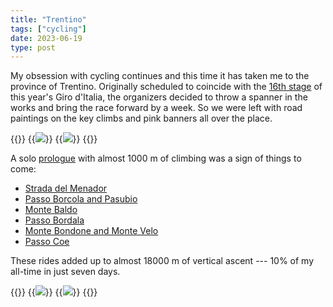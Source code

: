 ```yaml
---
title: "Trentino"
tags: ["cycling"]
date: 2023-06-19
type: post
---
```

My obsession with cycling continues and this time it has taken me to the province of Trentino. Originally scheduled to coincide with the [16th stage](https://www.giroditalia.it/en/tappe/stage-16-of-the-giro-ditalia-2023-sabbio-chiese-monte-bondone/) of this year's Giro d'Italia, the organizers decided to throw a spanner in the works and bring the race forward by a week. So we were left with road paintings on the key climbs and pink banners all over the place.

{{<wrap>}}
  {{<image src="img/san-colombano.jpg" caption="Eremo di San Colombano">}}
  {{<image src="img/pasubio.jpg" caption="Ossario del Pasubio">}}
{{</wrap>}}

A solo [prologue](https://www.strava.com/activities/9152209086) with almost 1000 m of climbing was a sign of things to come:

- [Strada del Menador](https://www.strava.com/activities/9156961693)
- [Passo Borcola and Pasubio](https://www.strava.com/activities/9163566488)
- [Monte Baldo](https://www.strava.com/activities/9169615417)
- [Passo Bordala](https://www.strava.com/activities/9175048818)
- [Monte Bondone and Monte Velo](https://www.strava.com/activities/9182493042)
- [Passo Coe](https://www.strava.com/activities/9189176957)

These rides added up to almost 18000 m of vertical ascent --- 10% of my all-time in just seven days.

{{<wrap>}}
  {{<image src="img/lake-garda.jpg" caption="View onto Lake Garda from Monte Baldo">}}
  {{<image src="img/maria.jpg" caption="A statue of Mary">}}
{{</wrap>}}
